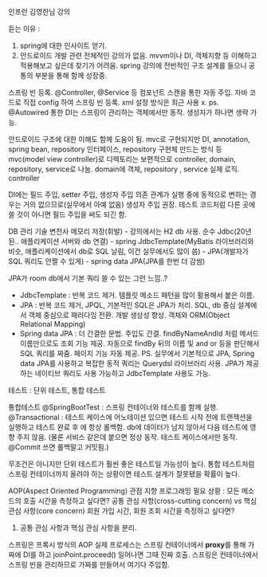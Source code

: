 인프런 김영한님 강의


듣는 이유 :
1) spring에 대한 인사이트 얻기.
2) 안드로이드 개발 관련 전체적인 강의가 없음. mvvm이나 DI, 객체지향 등 이해하고 적용해보고 싶은데 찾기가 어려움. spring 강의에 전반적인 구조 설계를 들으니 공통의 부분을 통해 함께 성장중.


스프링 빈 등록.
@Controller, @Service 등 컴포넌트 스캔을 통한 자동 주입.
자바 코드로 직접 config 하여 스프링 빈 등록.
xml 설정 방식은 최근 사용 x.
ps. @Autowired 통한 DI는 스프링이 관리하는 객체에서만 동작. 생성자가 하나면 생략 가능.



안드로이드 구조에 대한 이해도 함께 도움이 됨.
mvc로 구현되지만 DI, annotation, spring bean, repository 인터페이스, repository 구현체 만드는 방식 등
mvc(model view controller)로 디렉토리는 보편적으로 controller, domain, repository, service로 나눔.
domain에 객체, repository , service 실제 로직. controller



DI에는 필드 주입, setter 주입, 생성자 주입
의존 관계가 실행 중에 동적으로 변하는 경우는 거의 없으므로(실무에서 아예 없음) 생성자 주입 권장.
테스트 코드처럼 다른 곳에 쓸 것이 아니면 필드 주입을 써도 되긴 함.




DB 관리 기술 변천사
	메모리 저장(휘발) - 강의에서는 H2 db 사용. 순수 Jdbc(20년 된.. 애플리케이션 서버와 db 연결) - spring JdbcTemplate(MyBatis 라이브러리와 비슷, 애플리케이션에서 db로 SQL 날림, 이건 실무에서도 많이 씀) - JPA(개발자가 SQL 쿼리도 안짤 수 있게) - spring data JPA(JPA를 한번 더 감쌈)

JPA가 room db에서 기본 쿼리 쓸 수 있는 그런 느낌..?

- JdbcTemplate : 반복 코드 제거. 템플릿 메소드 패턴을 많이 활용해서 붙은 이름.
- JPA : 반복 코드 제거, JPQL, 기본적인 SQL은 JPA가 처리. SQL, db 중심 설계에서 객체 중심으로 패러다임 전환. 개발 생상성 향상. 객체와 ORM(Object Relational Mapping) 
- Spring data JPA : 더 간결한 문법. 주입도 간결. findByNameAndId 처럼 메서드 이름만으로도 조회 기능 제공. 자동으로 findBy 뒤의 이름 및 and or 등을 판단해서 SQL 쿼리를 짜줌. 페이지 기능 자동 제공.
PS. 실무에서 기본적으로 JPA, Spring data JPA를 사용하고 복잡한 동적 쿼리는 Querydsl 라이브러리 사용. JPA가 제공하는 네이티브 쿼리도 사용 가능하고 JdbcTemplate 사용도 가능.



테스트 : 단위 테스트, 통합 테스트

통합테스트
@SpringBootTest : 스프링 컨테이너와 테스트를 함께 실행.
@Transactional : 테스트 케이스에 어노테이션 있으면 테스트 시작 전에 트랜잭션을 실행하고 테스트 완료 후 에 항상 롤백함. db에 데이터가 남지 않아서 다음 테스트에 영향 주지 않음.
(물론 서비스 같은데 붙으면 정상 동작. 테스트 케이스에서만 동작. @Commit 쓰면 롤백말고 커밋됨.)

무조건은 아니지만 단위 테스트가 훨씬 좋은 테스트일 가능성이 높다.
통합 테스트처럼 스프링 컨테이너까지 올려야 하는 상황이면 테스트 설계가 잘못됐을 확률이 높다.



AOP(Aspect Oriented Programming) 관점 지향 프로그래밍
필요 상황 : 
	모든 메소드의 호출 시간을 측정하고 싶다면?
	공통 관심 사항(cross-cutting concern) vs 핵심 관심 사항(core concern)
	회원 가입 시간, 회원 조회 시간을 측정하고 싶다면?

1. 공통 관심 사항과 핵심 관심 사항을 분리.

스프링은 프록시 방식의 AOP
실제 프로세스는 스프링 컨테이너에서 **proxy**를 통해 가짜에 DI를 하고 joinPoint.proceed() 일어나면 그때 진짜 호출. 스프링은 컨테이너에서 스프링 빈을 관리하므로 가짜를 만들어서 여기다 주입함.
